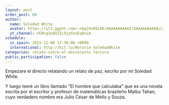 ```yaml
---
layout: post
order_post: 60
author:
  name: Soledad White
  avatar: https://yt3.ggpht.com/-nkg2dx85LK8/AAAAAAAAAAI/AAAAAAAAAAA/LIP3NH_7TY0/s88-c-k-no/photo.jpg
  yt_channel: UCNcq3yQUZIL9jqYesEq0xiA
schedule:
  in_spain: 2015-12-08 13:30:00 +0000
  international: http://bit.ly/Horario-SoledadWhite
categories: relato-sobre-el-movimiento lectura
public_participation: false
---
```

Empezare el directo relatando un relato de paz, escrito por mi Soledad White.

Y luego leeré un libro llamado "El hombre que calculaba" que es una novela escrita
por el escritor y profesor de matemáticas brasileño Malba Tahan, cuyo verdadero nombre
era Julio César de Mello y Souza.
